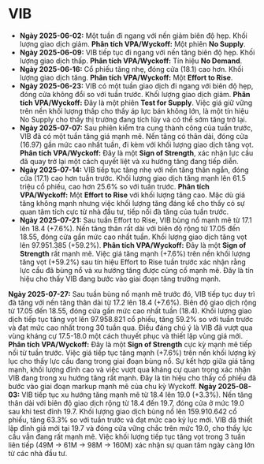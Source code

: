 # VIB

- **Ngày 2025-06-02:** Một tuần đi ngang với nến giảm biên độ hẹp. Khối lượng giao dịch giảm. **Phân tích VPA/Wyckoff:** Một phiên **No Supply**.
- **Ngày 2025-06-09:** VIB tiếp tục đi ngang với nến tăng biên độ hẹp. Khối lượng giao dịch thấp. **Phân tích VPA/Wyckoff:** Tín hiệu **No Demand**.
- **Ngày 2025-06-16:** Cổ phiếu tăng nhẹ, đóng cửa (18.1) cao hơn. Khối lượng giao dịch tăng. **Phân tích VPA/Wyckoff:** Một **Effort to Rise**.
- **Ngày 2025-06-23:** VIB có một tuần giao dịch đi ngang với biên độ hẹp, đóng cửa không đổi so với tuần trước. Khối lượng giao dịch giảm. **Phân tích VPA/Wyckoff:** Đây là một phiên **Test for Supply**. Việc giá giữ vững trên nền khối lượng thấp cho thấy áp lực bán không lớn, là một tín hiệu No Supply cho thấy thị trường đang tích lũy và có thể sớm tăng trở lại.
- **Ngày 2025-07-07:** Sau phiên kiểm tra cung thành công của tuần trước, VIB đã có một tuần tăng giá mạnh mẽ. Nến tăng có thân dài, đóng cửa (16.97) gần mức cao nhất tuần, đi kèm với khối lượng giao dịch tăng vọt. **Phân tích VPA/Wyckoff:** Đây là một **Sign of Strength**, xác nhận lực cầu đã quay trở lại một cách quyết liệt và xu hướng tăng đang tiếp diễn.
- **Ngày 2025-07-14:** VIB tiếp tục tăng nhẹ với nến tăng thân ngắn, đóng cửa (17.1) cao hơn tuần trước. Khối lượng giao dịch tăng mạnh lên 61.5 triệu cổ phiếu, cao hơn 25.6% so với tuần trước. **Phân tích VPA/Wyckoff:** Một **Effort to Rise** với khối lượng tăng cao. Mặc dù giá tăng không mạnh nhưng việc khối lượng tăng đáng kể cho thấy có sự quan tâm tích cực từ nhà đầu tư, tiếp nối đà tăng của tuần trước.
- **Ngày 2025-07-21:** Sau tuần Effort to Rise, VIB bùng nổ mạnh mẽ từ 17.1 lên 18.4 (+7.6%). Nến tăng thân rất dài với biên độ rộng từ 17.05 đến 18.55, đóng cửa gần mức cao nhất tuần. Khối lượng giao dịch tăng vọt lên 97.951.385 (+59.2%). **Phân tích VPA/Wyckoff:** Đây là một **Sign of Strength** rất mạnh mẽ. Việc giá tăng mạnh (+7.6%) trên nền khối lượng tăng vọt (+59.2%) sau tín hiệu Effort to Rise tuần trước xác nhận rằng lực cầu đã bùng nổ và xu hướng tăng được củng cố mạnh mẽ. Đây là tín hiệu cho thấy VIB đang bước vào giai đoạn tăng trưởng mạnh.


**Ngày 2025-07-27:** Sau tuần bùng nổ mạnh mẽ trước đó, VIB tiếp tục duy trì đà tăng với nến tăng thân dài từ 17.2 lên 18.4 (+7.6%). Biên độ giao dịch rộng từ 17.05 đến 18.55, đóng cửa gần mức cao nhất tuần (18.4). Khối lượng giao dịch tiếp tục tăng vọt lên 97.958.821 cổ phiếu, tăng 59.2% so với tuần trước và đạt mức cao nhất trong 30 tuần qua. Điều đáng chú ý là VIB đã vượt qua vùng kháng cự 17.5-18.0 một cách thuyết phục và thiết lập vùng giá mới. **Phân tích VPA/Wyckoff:** Đây là một **Sign of Strength** cực kỳ mạnh mẽ tiếp nối từ tuần trước. Việc giá tiếp tục tăng mạnh (+7.6%) trên nền khối lượng kỷ lục cho thấy lực cầu đang trong giai đoạn bùng nổ. Sự kết hợp giữa giá tăng mạnh, khối lượng đỉnh cao và việc vượt qua kháng cự quan trọng xác nhận VIB đang trong xu hướng tăng rất mạnh. Đây là tín hiệu cho thấy cổ phiếu đã bước vào giai đoạn markup mạnh mẽ của chu kỳ Wyckoff.
**Ngày 2025-08-03:** VIB tiếp tục xu hướng tăng mạnh mẽ từ 18.4 lên 19.0 (+3.3%). Nến tăng thân dài với biên độ giao dịch rộng từ 18.4 đến 19.7, đóng cửa ở mức 19.0 sau khi test đỉnh 19.7. Khối lượng giao dịch bùng nổ lên 159.910.642 cổ phiếu, tăng 63.3% so với tuần trước và đạt mức cao kỷ lục mới. VIB đã thiết lập đỉnh giá mới tại 19.7 và đóng cửa vững chắc trên mức 19.0, cho thấy lực cầu vẫn đang rất mạnh mẽ. Việc khối lượng tiếp tục tăng vọt trong 3 tuần liên tiếp (49M → 61M → 98M → 160M) xác nhận sự quan tâm ngày càng lớn từ các nhà đầu tư.
